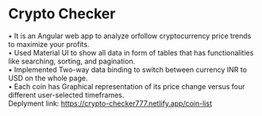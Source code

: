 # Crypto Checker
• It is an Angular web app to analyze orfollow cryptocurrency price trends to maximize your profits. <br/>
• Used Material UI to show all data in form of tables that has functionalities like searching, sorting, and pagination. <br/>
• Implemented Two-way data binding to switch between currency INR to USD on the whole page. <br/>
• Each coin has Graphical representation of its price change versus four different user-selected timeframes. <br/>
Deplyment link: https://crypto-checker777.netlify.app/coin-list
